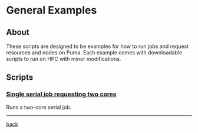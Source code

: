 # General Examples

## About
These scripts are designed to be examples for how to run jobs and request resources and nodes on Puma. Each example comes with downloadable scripts to run on HPC with minor modifications.

## Scripts

### [Single serial job requesting two cores](two_core_serial_job)
Runs a two-core serial job.

---
[back](../)
